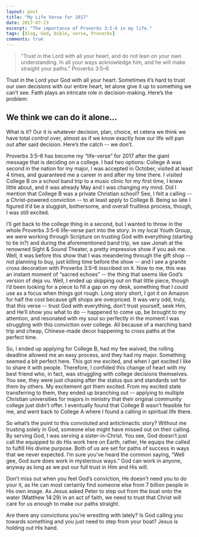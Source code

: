 ```yaml
---
layout: post
title: "My Life Verse for 2017"
date: 2017-07-23
excerpt: "The importance of Proverbs 3:5-6 in my life."
tags: [blog, God, bible, verse, Proverbs]
comments: true
---
```


> "Trust in the Lord with all your heart, and do not lean on your own understanding. In all your ways acknowledge him, and he will make straight your paths."
> Proverbs‬ ‭3:5–6

Trust in the Lord your God with all your heart. Sometimes it’s hard to trust our own decisions with our entire heart, let alone give it up to something we can’t see. Faith plays an intricate role in decision-making. Here’s the problem:

## We think we can do it alone...

What is it? Our it is whatever decision, plan, choice, et cetera we think we have total control over, almost as if we know exactly how our life will pan out after said decision. Here’s the catch -- we don’t.

Proverbs 3:5–6 has become my “life-verse” for 2017 after the giant message that is deciding on a college. I had two options: College A was second in the nation for my major, I was accepted in October, visited at least 4 times, and guaranteed me a career in and after my time there. I visited College B on a school band trip to a music clinic for my first time, I knew little about, and it was already May and I was changing my mind. Did I mention that College B was a private Christian school? See, I felt a calling -- a Christ-powered conviction -- to at least apply to College B. Being so late I figured it’d be a sluggish, bothersome, and overall fruitless process, though, I was still excited.


I’ll get back to the college thing in a second, but I wanted to throw in the whole Proverbs 3:5–6 life-verse part into the story. In my local Youth Group, we were working through Scripture on trusting God with everything (starting to tie in?) and during the aforementioned band trip, we saw Jonah at the renowned Sight & Sound Theater, a pretty impressive show if you ask me. Well, it was before this show that I was meandering through the gift shop -- not planning to buy, just killing time before the show -- and I see a granite cross decoration with Proverbs 3:5–6 inscribed on it. Now to me, this was an instant moment of “sacred echoes” -- the thing that seems like God’s version of deja vu. Well, I ended up skipping out on that little piece, though I’d been looking for a piece to fill a gap on my desk, something that I could use as a focus when things got rough. Long story short, I got it on Amazon for half the cost because gift shops are overpriced. It was very odd, truly, that this verse -- trust God with everything, don’t trust yourself, seek Him, and He’ll show you what to do -- happened to come up, be brought to my attention, and resonated with my soul so perfectly in the moment I was struggling with this conviction over college. All because of a marching band trip and cheap, Chinese-made decor happening to cross paths at the perfect time.

So, I ended up applying for College B, had my fee waived, the rolling deadline allowed me an easy process, and they had my major. Something seemed a bit perfect here. This got me excited, and when I get excited I like to share it with people. Therefore, I confided this change of heart with my best friend who, in fact, was struggling with college decisions themselves. You see, they were just chasing after the status quo and standards set for them by others. My excitement got them excited. From my excited state transferring to them, they ended up branching out -- applying to multiple Christian universities for majors in ministry that their original community college just didn’t offer. I eventually found that College B wasn’t feasible for me, and went back to College A where I found a calling in spiritual life there.

So what’s the point to this convoluted and anticlimactic story? Without me trusting solely in God, someone else might have missed out on their calling. By serving God, I was serving a sister-in-Christ. You see, God doesn’t just call the equipped to do His work here on Earth, rather, He equips the called to fulfill His divine purpose. Both of us are set for paths of success in ways that we never expected. I’m sure you’ve heard the common saying, “Well gee, God sure does work in mysterious ways.” God can work in anyone, anyway as long as we put our full trust in Him and His will.

Don’t miss out when you feel God’s conviction, He doesn’t need you to do your it, as He can most certainly find someone else from 7 billion people in His own image. As Jesus asked Peter to step out from the boat onto the water (Matthew 14:29) in an act of faith, we need to trust that Christ will care for us enough to make our paths straight.

Are there any convictions you’re wrestling with lately? Is God calling you towards something and you just need to step from your boat? Jesus is holding out His hand.

